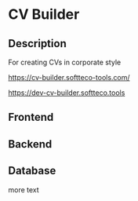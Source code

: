 # CV Builder

## Description

For creating CVs in corporate style

<https://cv-builder.softteco-tools.com/>

<https://dev-cv-builder.softteco.tools>

## Frontend

## Backend

## Database

more text
